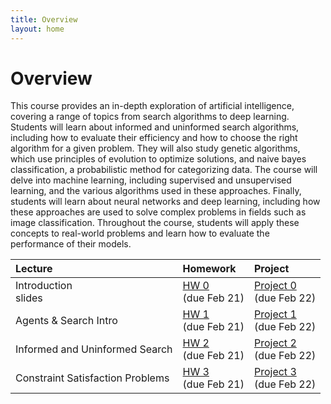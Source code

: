 ```yaml
---
title: Overview
layout: home
---
```


# Overview

This course provides an in-depth exploration of artificial intelligence, covering a range of topics from search algorithms to deep learning. 
Students will learn about informed and uninformed search algorithms, including how to evaluate their efficiency and how to choose the right algorithm for a given problem. 
They will also study genetic algorithms, which use principles of evolution to optimize solutions, and naive bayes classification, a probabilistic method for categorizing data. 
The course will delve into machine learning, including supervised and unsupervised learning, and the various algorithms used in these approaches. 
Finally, students will learn about neural networks and deep learning, including how these approaches are used to solve complex problems in fields such as image classification. 
Throughout the course, students will apply these concepts to real-world problems and learn how to evaluate the performance of their models.


| Lecture      | Homework          | Project |
|:-------------|:------------------|:------|
| Introduction	<br> slides | [HW 0](#)  <br> (due Feb 21) | [Project 0](#) <br> (due Feb 22) |
| Agents & Search Intro | [HW 1](#) <br> (due Feb 21)   | [Project 1](#) <br> (due Feb 22)  |
| Informed and Uninformed Search | [HW 2](#) <br> (due Feb 21) | [Project 2](#) <br> (due Feb 22) |
| Constraint Satisfaction Problems | [HW 3](#) <br> (due Feb 21) | [Project 3](#) <br> (due Feb 22) |

